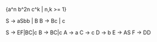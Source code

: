 {a^n b^2n c^k | n,k >= 1}

S -> aSbb | B
B -> Bc | c

S -> EF|BC|c
B -> BC|c
A -> a
C -> c
D -> b
E -> AS
F -> DD